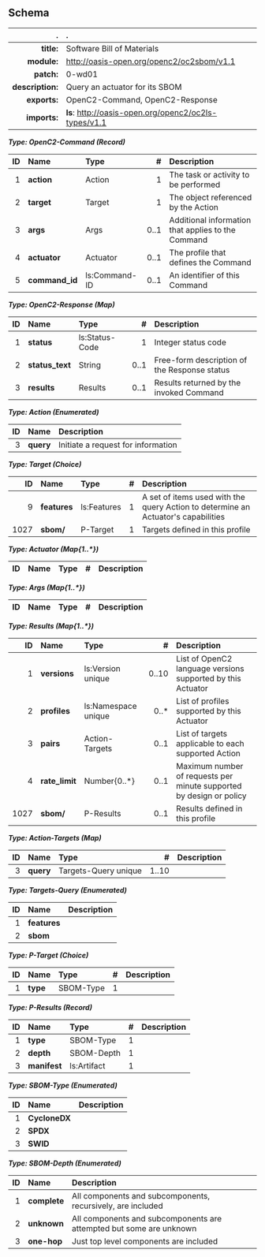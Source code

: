 <!-- Generated from schema\oc2sbom-v1.1.jadn, Fri Dec 20 14:10:00 2019-->
## Schema
| . | . |
| ---: | :--- |
| **title:** | Software Bill of Materials |
| **module:** | http://oasis-open.org/openc2/oc2sbom/v1.1 |
| **patch:** | 0-wd01 |
| **description:** | Query an actuator for its SBOM |
| **exports:** | OpenC2-Command, OpenC2-Response |
| **imports:** | **ls**:&nbsp;http://oasis-open.org/openc2/oc2ls-types/v1.1 |

**_Type: OpenC2-Command (Record)_**

| ID | Name | Type | # | Description |
| ---: | :--- | :--- | ---: | :--- |
| 1 | **action** | Action | 1 | The task or activity to be performed |
| 2 | **target** | Target | 1 | The object referenced by the Action |
| 3 | **args** | Args | 0..1 | Additional information that applies to the Command |
| 4 | **actuator** | Actuator | 0..1 | The profile that defines the Command |
| 5 | **command_id** | ls:Command-ID | 0..1 | An identifier of this Command |

**_Type: OpenC2-Response (Map)_**

| ID | Name | Type | # | Description |
| ---: | :--- | :--- | ---: | :--- |
| 1 | **status** | ls:Status-Code | 1 | Integer status code |
| 2 | **status_text** | String | 0..1 | Free-form description of the Response status |
| 3 | **results** | Results | 0..1 | Results returned by the invoked Command |

**_Type: Action (Enumerated)_**

| ID | Name | Description |
| ---: | :--- | :--- |
| 3 | **query** | Initiate a request for information |

**_Type: Target (Choice)_**

| ID | Name | Type | # | Description |
| ---: | :--- | :--- | ---: | :--- |
| 9 | **features** | ls:Features | 1 | A set of items used with the query Action to determine an Actuator's capabilities |
| 1027 | **sbom/** | P-Target | 1 | Targets defined in this profile |

**_Type: Actuator (Map{1..*})_**

| ID | Name | Type | # | Description |
| ---: | :--- | :--- | ---: | :--- |

**_Type: Args (Map{1..*})_**

| ID | Name | Type | # | Description |
| ---: | :--- | :--- | ---: | :--- |

**_Type: Results (Map{1..*})_**

| ID | Name | Type | # | Description |
| ---: | :--- | :--- | ---: | :--- |
| 1 | **versions** | ls:Version unique | 0..10 | List of OpenC2 language versions supported by this Actuator |
| 2 | **profiles** | ls:Namespace unique | 0..* | List of profiles supported by this Actuator |
| 3 | **pairs** | Action-Targets | 0..1 | List of targets applicable to each supported Action |
| 4 | **rate_limit** | Number{0..*} | 0..1 | Maximum number of requests per minute supported by design or policy |
| 1027 | **sbom/** | P-Results | 0..1 | Results defined in this profile |

**_Type: Action-Targets (Map)_**

| ID | Name | Type | # | Description |
| ---: | :--- | :--- | ---: | :--- |
| 3 | **query** | Targets-Query unique | 1..10 |  |

**_Type: Targets-Query (Enumerated)_**

| ID | Name | Description |
| ---: | :--- | :--- |
| 1 | **features** |  |
| 2 | **sbom** |  |

**_Type: P-Target (Choice)_**

| ID | Name | Type | # | Description |
| ---: | :--- | :--- | ---: | :--- |
| 1 | **type** | SBOM-Type | 1 |  |

**_Type: P-Results (Record)_**

| ID | Name | Type | # | Description |
| ---: | :--- | :--- | ---: | :--- |
| 1 | **type** | SBOM-Type | 1 |  |
| 2 | **depth** | SBOM-Depth | 1 |  |
| 3 | **manifest** | ls:Artifact | 1 |  |

**_Type: SBOM-Type (Enumerated)_**

| ID | Name | Description |
| ---: | :--- | :--- |
| 1 | **CycloneDX** |  |
| 2 | **SPDX** |  |
| 3 | **SWID** |  |

**_Type: SBOM-Depth (Enumerated)_**

| ID | Name | Description |
| ---: | :--- | :--- |
| 1 | **complete** | All components and subcomponents, recursively, are included |
| 2 | **unknown** | All components and subcomponents are attempted but some are unknown |
| 3 | **one-hop** | Just top level components are included |
